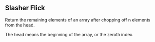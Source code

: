 ## Slasher Flick

Return the remaining elements of an array after chopping off n elements from the head.

The head means the beginning of the array, or the zeroth index.